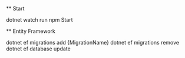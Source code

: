 ** Start

dotnet watch run
npm Start

** Entity Framework

dotnet ef migrations add {MigrationName}
dotnet ef migrations remove
dotnet ef database update
